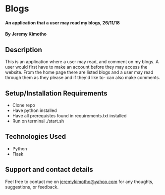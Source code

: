 # Blogs
#### An application that a user may read my blogs, 26/11/18
#### By **Jeremy Kimotho**
## Description
This is an application where a user may read, and comment on my blogs. A user would first have to make an account before they may access the website. From the home page there are listed blogs and a user may read through them as they please and if they'd like to- can also make comments.
## Setup/Installation Requirements
* Clone repo
* Have python installed
* Have all prerequistes found in requirements.txt installed
* Run on terminal ./start.sh
## Technologies Used
* Python
* Flask
## Support and contact details
Feel free to contact me on jeremykimotho@yahoo.com for any thoughts, suggestions, or feedback.
